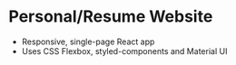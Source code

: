 # Personal/Resume Website 

- Responsive, single-page React app
- Uses CSS Flexbox, styled-components and Material UI